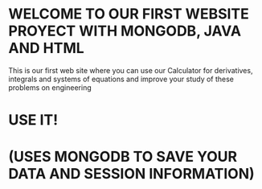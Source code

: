 ﻿# WELCOME TO OUR FIRST WEBSITE PROYECT WITH MONGODB, JAVA AND HTML

This is our first web  site where you can use our Calculator for derivatives, integrals and systems of equations and improve your study of these problems on engineering

# USE IT!
# (USES MONGODB TO SAVE YOUR DATA AND SESSION INFORMATION)
